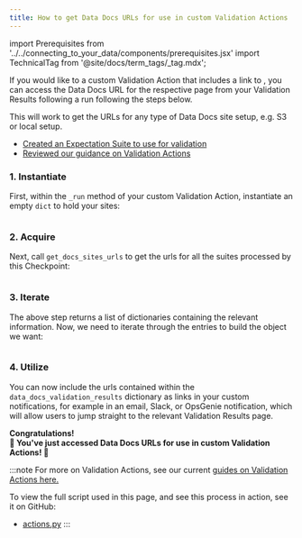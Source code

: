 ```yaml
---
title: How to get Data Docs URLs for use in custom Validation Actions
---
```

import Prerequisites from '../../connecting_to_your_data/components/prerequisites.jsx'
import TechnicalTag from '@site/docs/term_tags/_tag.mdx';

If you would like to a custom Validation Action that includes a link to <TechnicalTag tag="data_docs" text="Data Docs"/>,
you can access the Data Docs URL for the respective <TechnicalTag tag="validation_result" text="Validation Results"/> page from your Validation Results following a <TechnicalTag tag="checkpoint" text="Checkpoint"/> run following the steps below.

This will work to get the URLs for any type of Data Docs site setup, e.g. S3 or local setup.

<Prerequisites>

  - [Created an Expectation Suite to use for validation](../../../tutorials/getting_started/tutorial_create_expectations.md)
  - [Reviewed our guidance on Validation Actions](../../../terms/action.md)

</Prerequisites>

### 1. Instantiate

First, within the `_run` method of your custom Validation Action, instantiate an empty `dict` to hold your sites:

```python file=../../../../great_expectations/checkpoint/actions.py#L1083
```

### 2. Acquire

Next, call `get_docs_sites_urls` to get the urls for all the suites processed by this Checkpoint:

```python file=../../../../great_expectations/checkpoint/actions.py#L1090-L1093
```


### 3. Iterate

The above step returns a list of dictionaries containing the relevant information. Now, we need to iterate through the entries to build the object we want:

```python file=../../../../great_expectations/checkpoint/actions.py#L1097-L1098
```

### 4. Utilize

You can now include the urls contained within the `data_docs_validation_results` dictionary as links in your custom notifications, for example in an email, Slack, or OpsGenie notification, which will allow users to jump straight to the relevant Validation Results page.

<div style={{"text-align":"center"}}>
<p style={{"color":"#8784FF","font-size":"1.4em"}}><b>
Congratulations!<br/>&#127881; You've just accessed Data Docs URLs for use in custom Validation Actions! &#127881;
</b></p>
</div>

:::note
For more on Validation Actions, see our current [guides on Validation Actions here.](https://docs.greatexpectations.io/docs/guides/validation/#actions)

To view the full script used in this page, and see this process in action, see it on GitHub:
- [actions.py](https://github.com/great-expectations/great_expectations/blob/26e855271092fe365c62fc4934e6713529c8989d/great_expectations/checkpoint/actions.py#L1085-L1096)
:::
